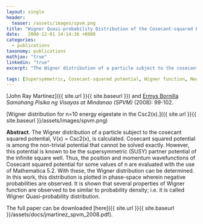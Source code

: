 ```yaml
---
layout: single
header:
  teaser: /assets/images/spvm.png
title: "Wigner Quasi-probability Distribution of the Cosecant-squared Potential Well"
date:   2008-12-01 14:14:36 +0800
categories: 
  - publications
taxonomy: publications
mathjax: "true"
linkedin: "true"
excerpt: "The Wigner distribution of a particle subject to the cosecant squared potential, V (x) = Csc2(x), is calculated."

tags: [Supersymmetric, Cosecant-squared potential, Wigner function, Negative probabilities, Probability density]
---
```

[John Ray Martinez]({{ site.url }}{{ site.baseurl }}) and [Ermys Bornilla](https://www.linkedin.com/in/ermys-bornilla-28b664108/)<br/>
*Samahang Pisika ng Visayas at Mindanao (SPVM)* (2008): 99-102.<br/>

[Wigner distribution for n=10 energy eigestate in the Csc2(x).]({{ site.url }}{{ site.baseurl }}/assets/images/spvm.png)

**Abstract**. The Wigner distribution of a particle subject to the cosecant squared potential, V(x) = Csc2(x), is calculated. Cosecant squared potential is among the non-trivial potential that cannot be solved exactly. However, this potential is known to be the supersymmetric (SUSY) partner potential of the infinite square well. Thus, the position and momentum wavefunctions of Cosecant squared potential for some values of n are evaluated with the use of Mathematica 5.2. With these, the Wigner distribution can be determined. In this work, this distribution is plotted in phase-space wherein negative probabilities are observed. It is shown that several properties of Wigner function are observed to be similar to probability density; i.e. it is called Wigner Quasi-probability distribution.

The full paper can be downloaded [here]({{ site.url }}{{ site.baseurl }}/assets/docs/jmartinez_spvm_2008.pdf).
